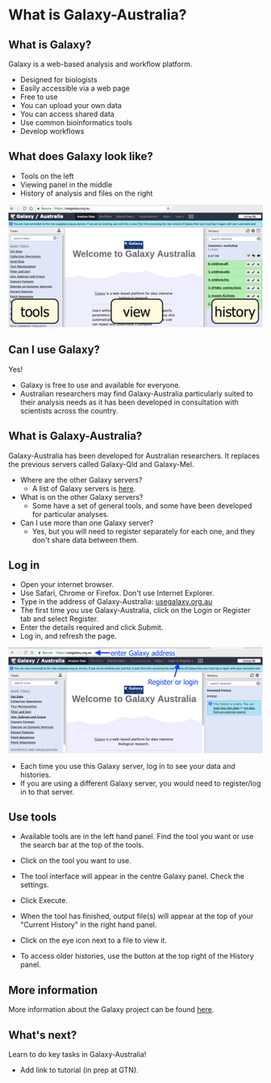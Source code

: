 # What is Galaxy-Australia?

## What is Galaxy?

Galaxy is a web-based analysis and workflow platform.

  * Designed for biologists
  * Easily accessible via a web page
  * Free to use
  * You can upload your own data
  * You can access shared data
  * Use common bioinformatics tools
  * Develop workflows


## What does Galaxy look like?

  * <ss>Tools</ss> on the left
  * <ss>Viewing</ss> panel in the middle
  * <ss>History</ss> of analysis and files on the right

  ![galaxy overview screenshot](images/galaxy-panel.png)

## Can I use Galaxy?

Yes!

  * Galaxy is free to use and available for everyone.
  * Australian researchers may find Galaxy-Australia particularly suited to their analysis needs as it has been developed in consultation with scientists across the country.

## What is Galaxy-Australia?

Galaxy-Australia has been developed for Australian researchers. It replaces the previous servers called Galaxy-Qld and Galaxy-Mel.

* Where are the other Galaxy servers?
    * A list of Galaxy servers is [here](https://galaxyproject.org/public-galaxy-servers/).
* What is on the other Galaxy servers?
    * Some have a set of general tools, and some have been developed for particular analyses.
* Can I use more than one Galaxy server?
    * Yes, but you will need to register separately for each one, and they don't share data between them.

## Log in

* Open your internet browser.
* Use Safari, Chrome or Firefox. Don't use Internet Explorer.
* Type in the address of Galaxy-Australia: [usegalaxy.org.au](https://usegalaxy.org.au/)
* The first time you use Galaxy-Australia, click on the <ss>Login or Register</ss> tab and select <ss>Register</ss>.
* Enter the details required and click <ss>Submit</ss>.
* Log in, and refresh the page.

![galaxylogin](images/galaxy-login.png)


- Each time you use this Galaxy server, log in to see your data and histories.
- If you are using a different Galaxy server, you would need to register/log in to that server.

## Use tools

* Available tools are in the left hand panel. Find the tool you want or use the search bar at the top of the tools.

* Click on the tool you want to use.

* The tool interface will appear in the centre Galaxy panel. Check the settings.

* Click <ss>Execute</ss>.

* When the tool has finished, output file(s) will appear at the top of your "Current History" in the right hand panel.

* Click on the eye icon next to a file to view it.

* To access older histories, use the button at the top right of the History panel.


## More information

More information about the Galaxy project can be found [here](https://galaxyproject.org/).

## What's next?

Learn to do key tasks in Galaxy-Australia!

* Add link to tutorial (in prep at GTN).
